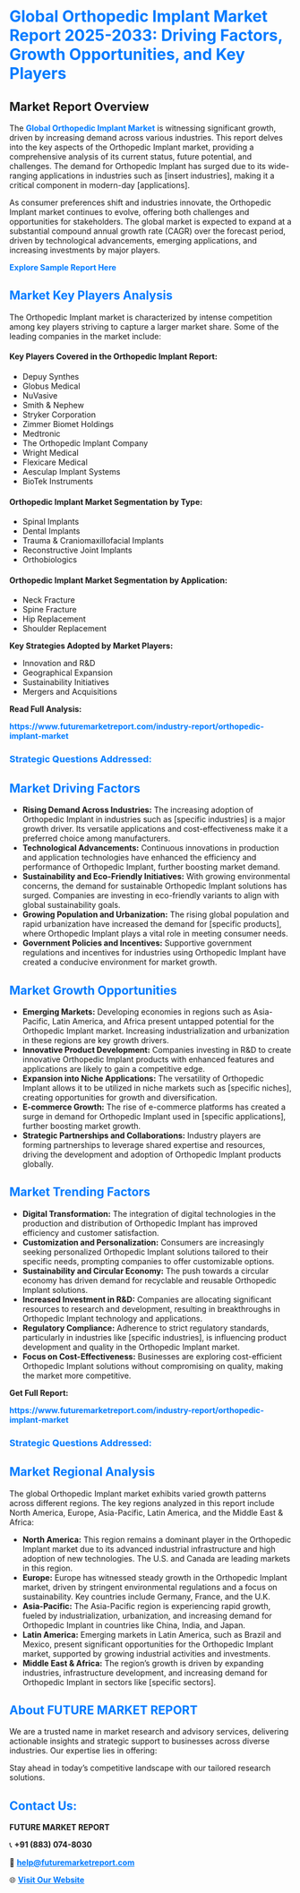 <h1 style="color: #007BFF;">Global Orthopedic Implant Market Report 2025-2033: Driving Factors, Growth Opportunities, and Key Players</h1>

<section id="overview">
<h2>Market Report Overview</h2>
<p>The <a href="https://www.futuremarketreport.com/industry-report/orthopedic-implant-market" style="color: #007BFF; text-decoration: none;"><strong>Global Orthopedic Implant Market</strong></a> is witnessing significant growth, driven by increasing demand across various industries. This report delves into the key aspects of the Orthopedic Implant market, providing a comprehensive analysis of its current status, future potential, and challenges. The demand for Orthopedic Implant has surged due to its wide-ranging applications in industries such as [insert industries], making it a critical component in modern-day [applications].</p>
<p>As consumer preferences shift and industries innovate, the Orthopedic Implant market continues to evolve, offering both challenges and opportunities for stakeholders. The global market is expected to expand at a substantial compound annual growth rate (CAGR) over the forecast period, driven by technological advancements, emerging applications, and increasing investments by major players.</p>
</section>

<section id="overview">
<p><a href="https://www.futuremarketreport.com/request-sample/reportId=63790" style="color: #007BFF; text-decoration: none;"><strong>Explore Sample Report Here</strong></a></p>
</section>

<section id="key-players">
<h2 style="color: #007BFF;">Market Key Players Analysis</h2>
<p>The Orthopedic Implant market is characterized by intense competition among key players striving to capture a larger market share. Some of the leading companies in the market include:</p>
<h4>Key Players Covered in the Orthopedic Implant Report:</h4>
<ul><li>Depuy Synthes</li><li>Globus Medical</li><li>NuVasive</li><li>Smith &amp; Nephew</li><li>Stryker Corporation</li><li>Zimmer Biomet Holdings</li><li>Medtronic</li><li>The Orthopedic Implant Company</li><li>Wright Medical</li><li>Flexicare Medical</li><li>Aesculap Implant Systems</li><li>BioTek Instruments</li></ul>
<h4>Orthopedic Implant Market Segmentation by Type:</h4>
<ul><li>Spinal Implants</li><li>Dental Implants</li><li>Trauma &amp; Craniomaxillofacial Implants</li><li>Reconstructive Joint Implants</li><li>Orthobiologics</li></ul>

<h4>Orthopedic Implant Market Segmentation by Application:</h4>
<ul><li>Neck Fracture</li><li>Spine Fracture</li><li>Hip Replacement</li><li>Shoulder Replacement</li></ul>
<p><strong>Key Strategies Adopted by Market Players:</strong></p>
<ul>
<li>Innovation and R&D</li>
<li>Geographical Expansion</li>
<li>Sustainability Initiatives</li>
<li>Mergers and Acquisitions</li>
</ul>
</section>

<section>
<p><strong>Read Full Analysis: </strong></p><a href="https://www.futuremarketreport.com/industry-report/orthopedic-implant-market" style="color: #007BFF; text-decoration: none;"><strong>https://www.futuremarketreport.com/industry-report/orthopedic-implant-market</strong></a>
<h3 style="color: #007BFF;">Strategic Questions Addressed:</h3>
</section>

<section id="driving-factors">
<h2 style="color: #007BFF;">Market Driving Factors</h2>
<ul>
<li><strong>Rising Demand Across Industries:</strong> The increasing adoption of Orthopedic Implant in industries such as [specific industries] is a major growth driver. Its versatile applications and cost-effectiveness make it a preferred choice among manufacturers.</li>
<li><strong>Technological Advancements:</strong> Continuous innovations in production and application technologies have enhanced the efficiency and performance of Orthopedic Implant, further boosting market demand.</li>
<li><strong>Sustainability and Eco-Friendly Initiatives:</strong> With growing environmental concerns, the demand for sustainable Orthopedic Implant solutions has surged. Companies are investing in eco-friendly variants to align with global sustainability goals.</li>
<li><strong>Growing Population and Urbanization:</strong> The rising global population and rapid urbanization have increased the demand for [specific products], where Orthopedic Implant plays a vital role in meeting consumer needs.</li>
<li><strong>Government Policies and Incentives:</strong> Supportive government regulations and incentives for industries using Orthopedic Implant have created a conducive environment for market growth.</li>
</ul>
</section>

<section id="growth-opportunities">
<h2 style="color: #007BFF;">Market Growth Opportunities</h2>
<ul>
<li><strong>Emerging Markets:</strong> Developing economies in regions such as Asia-Pacific, Latin America, and Africa present untapped potential for the Orthopedic Implant market. Increasing industrialization and urbanization in these regions are key growth drivers.</li>
<li><strong>Innovative Product Development:</strong> Companies investing in R&D to create innovative Orthopedic Implant products with enhanced features and applications are likely to gain a competitive edge.</li>
<li><strong>Expansion into Niche Applications:</strong> The versatility of Orthopedic Implant allows it to be utilized in niche markets such as [specific niches], creating opportunities for growth and diversification.</li>
<li><strong>E-commerce Growth:</strong> The rise of e-commerce platforms has created a surge in demand for Orthopedic Implant used in [specific applications], further boosting market growth.</li>
<li><strong>Strategic Partnerships and Collaborations:</strong> Industry players are forming partnerships to leverage shared expertise and resources, driving the development and adoption of Orthopedic Implant products globally.</li>
</ul>
</section>

<section id="trending-factors">
<h2 style="color: #007BFF;">Market Trending Factors</h2>
<ul>
<li><strong>Digital Transformation:</strong> The integration of digital technologies in the production and distribution of Orthopedic Implant has improved efficiency and customer satisfaction.</li>
<li><strong>Customization and Personalization:</strong> Consumers are increasingly seeking personalized Orthopedic Implant solutions tailored to their specific needs, prompting companies to offer customizable options.</li>
<li><strong>Sustainability and Circular Economy:</strong> The push towards a circular economy has driven demand for recyclable and reusable Orthopedic Implant solutions.</li>
<li><strong>Increased Investment in R&D:</strong> Companies are allocating significant resources to research and development, resulting in breakthroughs in Orthopedic Implant technology and applications.</li>
<li><strong>Regulatory Compliance:</strong> Adherence to strict regulatory standards, particularly in industries like [specific industries], is influencing product development and quality in the Orthopedic Implant market.</li>
<li><strong>Focus on Cost-Effectiveness:</strong> Businesses are exploring cost-efficient Orthopedic Implant solutions without compromising on quality, making the market more competitive.</li>
</ul>
</section>

<section>
<p><strong>Get Full Report: </strong></p><a href="https://www.futuremarketreport.com/industry-report/orthopedic-implant-market" style="color: #007BFF; text-decoration: none;"><strong>https://www.futuremarketreport.com/industry-report/orthopedic-implant-market</strong></a>
<h3 style="color: #007BFF;">Strategic Questions Addressed:</h3>
</section>


<section id="regional-analysis">
<h2 style="color: #007BFF;">Market Regional Analysis</h2>
<p>The global Orthopedic Implant market exhibits varied growth patterns across different regions. The key regions analyzed in this report include North America, Europe, Asia-Pacific, Latin America, and the Middle East & Africa:</p>
<ul>
<li><strong>North America:</strong> This region remains a dominant player in the Orthopedic Implant market due to its advanced industrial infrastructure and high adoption of new technologies. The U.S. and Canada are leading markets in this region.</li>
<li><strong>Europe:</strong> Europe has witnessed steady growth in the Orthopedic Implant market, driven by stringent environmental regulations and a focus on sustainability. Key countries include Germany, France, and the U.K.</li>
<li><strong>Asia-Pacific:</strong> The Asia-Pacific region is experiencing rapid growth, fueled by industrialization, urbanization, and increasing demand for Orthopedic Implant in countries like China, India, and Japan.</li>
<li><strong>Latin America:</strong> Emerging markets in Latin America, such as Brazil and Mexico, present significant opportunities for the Orthopedic Implant market, supported by growing industrial activities and investments.</li>
<li><strong>Middle East & Africa:</strong> The region’s growth is driven by expanding industries, infrastructure development, and increasing demand for Orthopedic Implant in sectors like [specific sectors].</li>
</ul>
</section>

<footer>
<h2 style="color: #007BFF;">About FUTURE MARKET REPORT</h2>
<p>We are a trusted name in market research and advisory services, delivering actionable insights and strategic support to businesses across diverse industries. Our expertise lies in offering:</p>

<p>Stay ahead in today’s competitive landscape with our tailored research solutions.</p>

<h2 style="color: #007BFF;">Contact Us:</h2>
<p><strong>FUTURE MARKET REPORT</strong></p>
<p>📞 <strong>+91 (883) 074-8030</strong></p>
<p>📧 <strong><a href="mailto:help@futuremarketreport.com" style="color: #007BFF;">help@futuremarketreport.com</a></strong></p>
<p>🌐 <strong><a href="https://www.futuremarketreport.com/" style="color: #007BFF;">Visit Our Website</a></strong></p>
</footer>